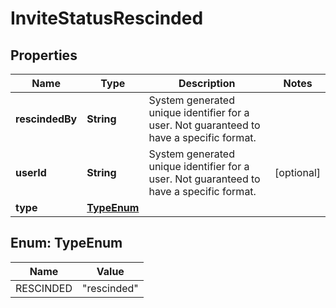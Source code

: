 

# InviteStatusRescinded


## Properties

| Name | Type | Description | Notes |
|------------ | ------------- | ------------- | -------------|
|**rescindedBy** | **String** | System generated unique identifier for a user. Not guaranteed to have a specific format. |  |
|**userId** | **String** | System generated unique identifier for a user. Not guaranteed to have a specific format. |  [optional] |
|**type** | [**TypeEnum**](#TypeEnum) |  |  |



## Enum: TypeEnum

| Name | Value |
|---- | -----|
| RESCINDED | &quot;rescinded&quot; |




